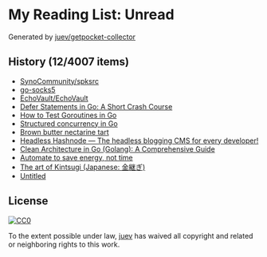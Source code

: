 # My Reading List: Unread

Generated by [juev/getpocket-collector](https://github.com/juev/getpocket-collector)

## History (12/4007 items)

- [SynoCommunity/spksrc](https://github.com/SynoCommunity/spksrc)
- [go-socks5](https://github.com/armon/go-socks5)
- [EchoVault/EchoVault](https://github.com/EchoVault/EchoVault)
- [Defer Statements in Go: A Short Crash Course](https://dev.to/blazingbits/defer-statements-in-go-a-short-crash-course-31ab)
- [How to Test Goroutines in Go](https://josestg.medium.com/how-to-test-goroutines-in-go-4a95b5ec1163)
- [Structured concurrency in Go](https://medium.com/@okoanton/structured-concurrency-in-go-c6e8cb1e2af7)
- [Brown butter nectarine tart](https://stephango.com/brown-butter-nectarine-tart)
- [Headless Hashnode — The headless blogging CMS for every developer!](https://hashnode.com/headless)
- [Clean Architecture in Go (Golang): A Comprehensive Guide](https://medium.com/@omidahn/clean-architecture-in-go-golang-a-comprehensive-guide-f8e422b7bfae)
- [Automate to save energy, not time](https://www.johndcook.com/blog/2015/12/22/automate-to-save-mental-energy-not-time/)
- [The art of Kintsugi (Japanese: 金継ぎ)](https://fellerts.no/projects/kintsugi.php)
- [Untitled](https://notes.volution.ro/v1/2022/09/notes/b08118d8/)

## License

[![CC0](https://mirrors.creativecommons.org/presskit/buttons/88x31/svg/cc-zero.svg)](https://creativecommons.org/publicdomain/zero/1.0/)

To the extent possible under law, [juev](https://github.com/juev) has waived all copyright and related or neighboring rights to this work.
